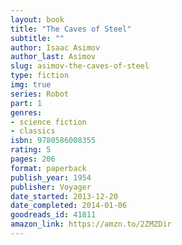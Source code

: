 ```yaml
---
layout: book
title: "The Caves of Steel"
subtitle: ""
author: Isaac Asimov
author_last: Asimov
slug: asimov-the-caves-of-steel
type: fiction
img: true
series: Robot
part: 1
genres:
- science fiction
- classics
isbn: 9780586008355
rating: 5
pages: 206
format: paperback
publish_year: 1954
publisher: Voyager
date_started: 2013-12-20
date_completed: 2014-01-06
goodreads_id: 41811
amazon_link: https://amzn.to/2ZMZDir
---
```

